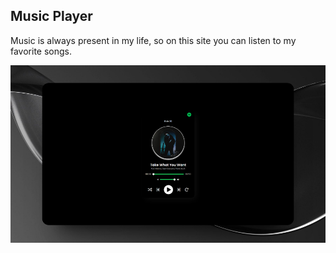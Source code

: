 ## Music Player

Music is always present in my life, so on this site you can listen to my favorite songs.

<a href="https://guhrodriguess.github.io/music-player/">
    <img src="./assets/img/music/musicplayer.png" />
</a>


